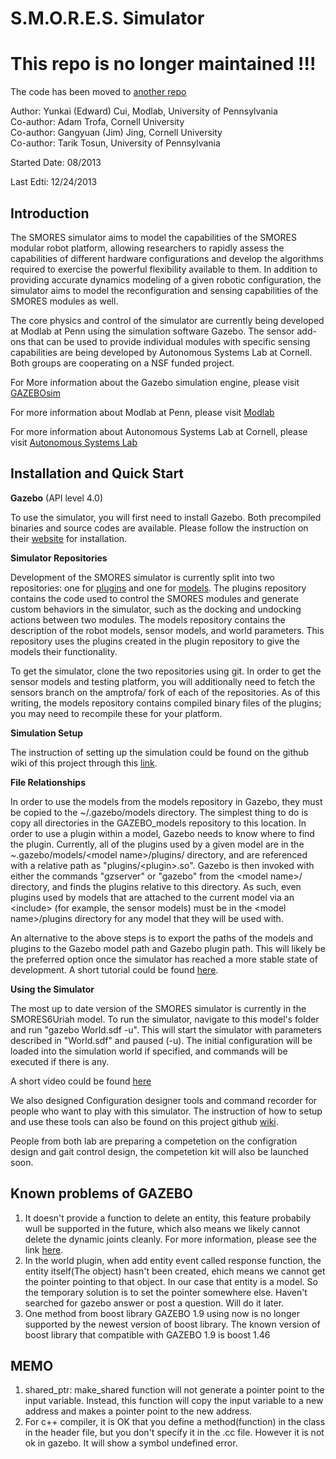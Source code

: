S.M.O.R.E.S. Simulator
=================

# This repo is no longer maintained !!!
The code has been moved to [another repo](https://github.com/MOD-ASL/SimulationPlugins)

Author: Yunkai (Edward) Cui, Modlab, University of Pennsylvania<br>
Co-author: Adam Trofa, Cornell University<br>
Co-author: Gangyuan (Jim) Jing, Cornell University<br>
Co-author: Tarik Tosun, University of Pennsylvania

Started Date: 08/2013

Last Edti: 12/24/2013 


Introduction
----------------------------------------
The SMORES simulator aims to model the capabilities of the SMORES modular robot platform, allowing researchers to rapidly assess the capabilities of different hardware configurations and develop the algorithms required to exercise the powerful flexibility available to them. In addition to providing accurate dynamics modeling of a given robotic configuration, the simulator aims to model the reconfiguration and sensing capabilities of the SMORES modules as well.

The core physics and control of the simulator are currently being developed at Modlab at Penn using the simulation software Gazebo. The sensor add-ons that can be used to provide individual modules with specific sensing capabilities are being developed by Autonomous Systems Lab at Cornell. Both groups are cooperating on a NSF funded project.

For More information about the Gazebo simulation engine, please visit [GAZEBOsim](http://gazebosim.org/)

For more information about Modlab at Penn, please visit [Modlab](http://modlabupenn.org/)

For more information about Autonomous Systems Lab at Cornell, please visit [Autonomous Systems Lab](http://cornell-asl.org/wiki/index.php?title=Main_Page)

Installation and Quick Start
----------------------------
**Gazebo** (API level 4.0)

To use the simulator, you will first need to install Gazebo. Both precompiled binaries and source codes are available. Please follow the instruction on their [website](http://gazebosim.org/wiki/Main_Page) for installation.

**Simulator Repositories**

Development of the SMORES simulator is currently split into two repositories: one for [plugins](https://github.com/princeedward/SimulationPlugins/) and one for [models](https://github.com/princeedward/GAZEBO_model). The plugins repository contains the code used to control the SMORES modules and generate custom behaviors in the simulator, such as the docking and undocking actions between two modules. The models repository contains the description of the robot models, sensor models, and world parameters. This repository uses the plugins created in the plugin repository to give the models their functionality.

To get the simulator, clone the two repositories using git. In order to get the sensor models and testing platform, you will additionally need to fetch the sensors branch on the amptrofa/ fork of each of the repositories. As of this writing, the models repository contains compiled binary files of the plugins; you may need to recompile these for your platform.

**Simulation Setup**

The instruction of setting up the simulation could be found on the github wiki of this project through this [link](https://github.com/princeedward/SimulationPlugins/wiki/Simulation-Setup).

**File Relationships**

In order to use the models from the models repository in Gazebo, they must be copied to the ~/.gazebo/models directory. The simplest thing to do is copy all directories in the GAZEBO_models repository to this location.
In order to use a plugin within a model, Gazebo needs to know where to find the plugin. Currently, all of the plugins used by a given model are in the ~.gazebo/models/&lt;model name&gt;/plugins/ directory, and are referenced with a relative path as "plugins/&lt;plugin&gt;.so". Gazebo is then invoked with either the commands "gzserver" or "gazebo" from the &lt;model name&gt;/ directory, and finds the plugins relative to this directory. As such, even plugins used by models that are attached to the current model via an &lt;include&gt; (for example, the sensor models) must be in the &lt;model name&gt;/plugins directory for any model that they will be used with.

An alternative to the above steps is to export the paths of the models and plugins to the Gazebo model path and Gazebo plugin path. This will likely be the preferred option once the simulator has reached a more stable state of development. A short tutorial could be found [here](http://gazebosim.org/wiki/Tutorials/1.9/plugins/overview).

**Using the Simulator**

The most up to date version of the SMORES simulator is currently in the SMORES6Uriah model. To run the simulator, navigate to this model's folder and run "gazebo World.sdf -u". This will start the simulator with parameters described in "World.sdf" and paused (-u). The initial configuration will be loaded into the simulation world if specified, and commands will be executed if there is any.

A short video could be found [here](https://www.youtube.com/watch?v=eX9czliCpnM)

We also designed Configuration designer tools and command recorder for people who want to play with this simulator. The instruction of how to setup and use these tools can also be found on this project github [wiki](https://github.com/princeedward/SimulationPlugins/wiki).

People from both lab are preparing a competetion on the configration design and gait control design, the competetion kit will also be launched soon.

Known problems of GAZEBO
----------------------------------------
1. It doesn't provide a function to delete an entity, this feature probabily wull be supported in the future, which also means we likely cannot delete the dynamic joints cleanly. For more information, please see the link [here](http://answers.gazebosim.org/question/550/how-to-delete-links-from-a-model-gazebo-125/).
2. In the world plugin, when add entity event called response function, the entity itself(The object) hasn't been created, ehich means we cannot get the pointer pointing to that object. In our case that entity is a model. So the temporary solution is to set the pointer somewhere else. Haven't searched for gazebo answer or post a question. Will do it later.
3. One method from boost library GAZEBO 1.9 using now is no longer supported by the newest version of boost library. The known version of boost library that compatible with GAZEBO 1.9 is boost 1.46

MEMO
----------------------------------------
1. shared_ptr: make_shared function will not generate a pointer point to the input variable. Instead, this function will copy the input variable to a new address and makes a pointer point to the new address.
2. For c++ compiler, it is OK that you define a method(function) in the class in the header file, but you don't specify it in the .cc file. However it is not ok in gazebo. It will show a symbol undefined error. 
